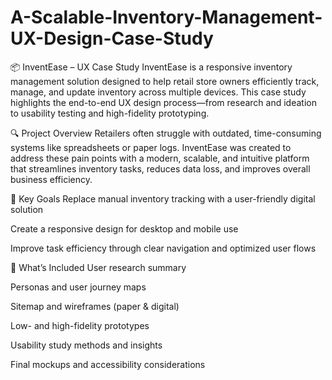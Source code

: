 # A-Scalable-Inventory-Management-UX-Design-Case-Study
📦 InventEase – UX Case Study
InventEase is a responsive inventory management solution designed to help retail store owners efficiently track, manage, and update inventory across multiple devices. This case study highlights the end-to-end UX design process—from research and ideation to usability testing and high-fidelity prototyping.

🔍 Project Overview
Retailers often struggle with outdated, time-consuming systems like spreadsheets or paper logs. InventEase was created to address these pain points with a modern, scalable, and intuitive platform that streamlines inventory tasks, reduces data loss, and improves overall business efficiency.

🎯 Key Goals
Replace manual inventory tracking with a user-friendly digital solution

Create a responsive design for desktop and mobile use

Improve task efficiency through clear navigation and optimized user flows

🧩 What’s Included
User research summary

Personas and user journey maps

Sitemap and wireframes (paper & digital)

Low- and high-fidelity prototypes

Usability study methods and insights

Final mockups and accessibility considerations
